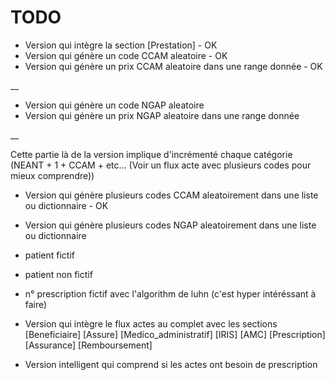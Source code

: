 # TODO

- Version qui intègre la section [Prestation] - OK
- Version qui génère un code CCAM aleatoire - OK
- Version qui génère un prix CCAM aleatoire dans une range donnée - OK

__

- Version qui génère un code NGAP aleatoire
- Version qui génère un prix NGAP aleatoire dans une range donnée

__

Cette partie là de la version implique d'incrémenté chaque catégorie
(NEANT + 1 + CCAM + etc... (Voir un flux acte avec plusieurs codes pour mieux comprendre))


- Version qui génère plusieurs codes CCAM aleatoirement dans une liste ou dictionnaire - OK
- Version qui génère plusieurs codes NGAP aleatoirement dans une liste ou dictionnaire



- patient fictif
- patient non fictif

- n° prescription fictif avec l'algorithm de luhn (c'est hyper intéréssant à faire)







- Version qui intègre le flux actes au complet avec les sections [Beneficiaire] [Assure] [Medico_administratif] [IRIS] [AMC] [Prescription] [Assurance] [Remboursement]
- Version intelligent qui comprend si les actes ont besoin de prescription
